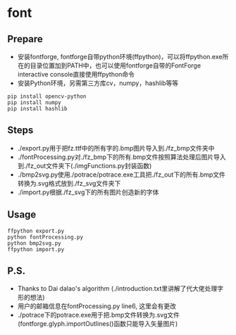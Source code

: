 # font

## Prepare
+ 安装fontforge, fontforge自带python环境(ffpython)，可以将ffpython.exe所在的目录位置加到PATH中，也可以使用fontforge自带的FontForge interactive console直接使用ffpython命令
+ 安装Python环境，另需第三方库cv，numpy，hashlib等等

```
pip install opencv-python
pip install numpy
pip install hashlib
```

## Steps
+ ./export.py用于把fz.ttf中的所有字的.bmp图片导入到./fz_bmp文件夹中
+ ./fontProcessing.py对./fz_bmp下的所有.bmp文件按照算法处理后图片导入到./fz_out文件夹下(./imgFunctions.py封装函数)
+ ./bmp2svg.py使用./potrace/potrace.exe工具把./fz_out下的所有.bmp文件转换为.svg格式放到./fz_svg文件夹下
+ ./import.py根据./fz_svg下的所有图片创造新的字体

## Usage

    ffpython export.py        
    python fontProcessing.py
    python bmp2svg.py
    ffpython import.py

## P.S.

+ Thanks to Dai dalao's algorithm (./introduction.txt里讲解了代大佬处理字形的想法)
+ 用户的邮箱信息在fontProcessing.py line6, 这里会有更改
+ ./potrace下的potrace.exe用于把.bmp文件转换为.svg文件 (fontforge.glyph.importOutlines()函数只能导入矢量图片)
